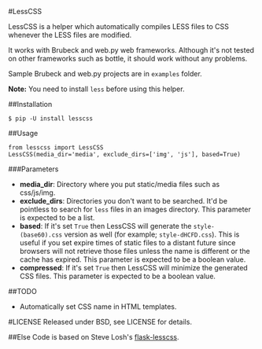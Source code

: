 #LessCSS

LessCSS is a helper which automatically compiles LESS files to CSS whenever the LESS files are modified.

It works with Brubeck and web.py web frameworks. Although it's not tested on other frameworks such as bottle, it should work without any problems.

Sample Brubeck and web.py projects are in `examples` folder.

**Note:** You need to install `less` before using this helper.

##Installation

	$ pip -U install lesscss

##Usage

	from lesscss import LessCSS
	LessCSS(media_dir='media', exclude_dirs=['img', 'js'], based=True)

###Parameters

- **media_dir**: Directory where you put static/media files such as css/js/img.
- **exclude_dirs**: Directories you don't want to be searched. It'd be pointless to search for `less` files in an images directory. This parameter is expected to be a list.
- **based**: If it's set `True` then LessCSS will generate the `style-(base60).css` version as well (for example; `style-dHCFD.css`). This is useful if you set expire times of static files to a distant future since browsers will not retrieve those files unless the name is different or the cache has expired. This parameter is expected to be a boolean value.
- **compressed**: If it's set `True` then LessCSS will minimize the generated CSS files. This parameter is expected to be a boolean value.


##TODO
- Automatically set CSS name in HTML templates.

#LICENSE
Released under BSD, see LICENSE for details.

##Else
Code is based on Steve Losh's [flask-lesscss](http://sjl.bitbucket.org/flask-lesscss/).
